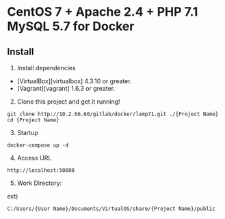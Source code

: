 # CentOS 7 + Apache 2.4 + PHP 7.1 MySQL 5.7 for Docker

## Install

1) Install dependencies

* [VirtualBox][virtualbox] 4.3.10 or greater.
* [Vagrant][vagrant] 1.6.3 or greater.

2) Clone this project and get it running!

```
git clone http://10.2.66.60/gitlab/docker/lamp71.git ./{Project Name}
cd {Project Name}
```

3) Startup

```
docker-compose up -d
```

4) Access URL

```
http://localhost:50080
```


5) Work Directory:

ext)
```
C:/Users/{User Name}/Documents/VirtualOS/share/{Project Name}/public
```
